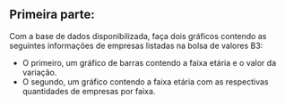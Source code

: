 ## Primeira parte:

Com a base de dados disponibilizada, faça dois gráficos contendo as seguintes informações de empresas listadas na bolsa de valores B3:  
- O primeiro, um gráfico de barras contendo a faixa etária e o valor da variação.  
- O segundo, um gráfico contendo a faixa etária com as respectivas quantidades de empresas por faixa.
        